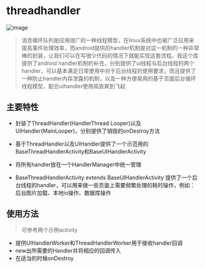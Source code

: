 # threadhandler


![image](https://github.com/jw20082009/threadhandler/tree/master/images/output.gif)

> 消息循环队列是应用很广的一种线程模型，在linux系统中也被广泛应用来提高事件处理效率，而android提供的handler机制是对这一机制的一种非常棒的封装，让我们可以在写很少代码的情况下就能实现这套流程。我这个库提供了android handler机制的补充，分别提供了ui线程与后台线程的两个handler，可以基本满足日常使用中对于后台线程的使用要求，而且提供了一种防止handler内存泄露的机制，以及一种方便易用的基于页面后台循环线程模型，配合uihandler使用简直爽到飞起

## 主要特性
* 封装了ThreadHandler(HandlerThread Looper)以及UIHandler(MainLooper)，分别提供了销毁的onDestroy方法

* 基于ThreadHandler以及UIHandler提供了一个示范用的BaseThreadHandlerActivity和BaseUIHandlerActivity

* 将所有handler放在一个HandlerManager中统一管理

* BaseThreadHandlerActivity extends BaseUIHandlerActivity 提供了一个后台线程的handler，可以用来做一些页面上需要频繁处理的耗时操作，例如：后台图片加载、本地io操作、数据库操作
## 使用方法
> 可参考两个示例activity
* 提供UIHandlerWorker和ThreadHandlerWorker用于接收handler回调
* new出所需要的Handler并将相应的回调传入
* 在适当的时候onDestroy

